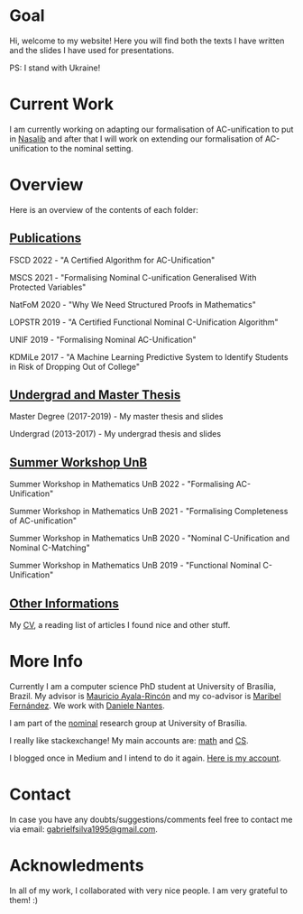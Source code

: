 # Goal
Hi, welcome to my website! Here you will find both the texts I have written and the slides I have used for presentations.  

PS: I stand with Ukraine!

# Current Work
I am currently working on adapting our formalisation of AC-unification to put in [Nasalib](https://github.com/nasa/pvslib/) and
after that I will work on extending our formalisation of AC-unification to the nominal setting.  

# Overview
Here is an overview of the contents of each folder: 

## [Publications](https://github.com/gabriel951/my_work/tree/master/publications)

FSCD 2022 - "A Certified Algorithm for AC-Unification"  

MSCS 2021 - "Formalising Nominal C-unification Generalised With Protected Variables"

NatFoM 2020 - "Why We Need Structured Proofs in Mathematics"

LOPSTR 2019 - "A Certified Functional Nominal C-Unification Algorithm"

UNIF 2019 - "Formalising Nominal AC-Unification"

KDMiLe 2017 - "A Machine Learning Predictive System to Identify Students in Risk of
          Dropping Out of College" <br>

## [Undergrad and Master Thesis](https://github.com/gabriel951/my_work/tree/master/undergrad%2Bmaster)
Master Degree (2017-2019) - My master thesis and slides

Undergrad (2013-2017) - My undergrad thesis and slides <br>

## [Summer Workshop UnB](https://github.com/gabriel951/my_work/tree/master/summer_workshop_math_unb)
Summer Workshop in Mathematics UnB 2022 - "Formalising AC-Unification"  

Summer Workshop in Mathematics UnB 2021 - "Formalising Completeness of AC-unification"

Summer Workshop in Mathematics UnB 2020 - "Nominal C-Unification and Nominal C-Matching"

Summer Workshop in Mathematics UnB 2019 - "Functional Nominal C-Unification"

## [Other Informations](https://github.com/gabriel951/my_work/tree/master/others)
My [CV](https://github.com/gabriel951/my_work/blob/master/others/cv.pdf), a reading list of articles I found nice and other stuff.  

# More Info
Currently I am a computer science PhD student at University of Brasília, Brazil. My
advisor is [Mauricio Ayala-Rincón](https://www.mat.unb.br/ayala/) and my co-advisor 
is [Maribel Fernández](https://www.kcl.ac.uk/people/maribel-fernandez). We
work with [Daniele Nantes](https://www.mat.unb.br/~dnantes/). 

I am part of the [nominal](http://nominal.cic.unb.br/) research group at University of Brasília. 

I really like stackexchange! My main accounts are: [math](https://math.stackexchange.com/users/719242/gabriel-f-silva) and [CS](https://cs.stackexchange.com/users/118752/gabriel-f-silva).  

I blogged once in Medium and I intend to do it again. [Here is my account](https://medium.com/@gabrielferreirasilva). 

# Contact
In case you have any doubts/suggestions/comments feel free to contact me via email:
gabrielfsilva1995@gmail.com.

# Acknowledments
In all of my work, I collaborated with very nice people. I am very grateful to them! :)
